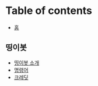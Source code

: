 # Table of contents

* [홈](README.md)

## 띵이봇 <a id="thingebot"></a>

* [띵이봇 소개](thingebot/about_thingebot.md)
* [명령어](thingebot/commands.md)
* [크레딧](thingebot/credit.md)

